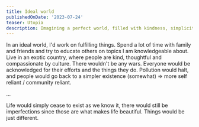 ```yaml
---
title: Ideal world
publishedOnDate: '2023-07-24'
teaser: Utopia
description: Imagining a perfect world, filled with kindness, simplicity, and hope for a better tomorrow.
---
```


In an ideal world, I'd work on fulfilling things. Spend a lot of time with family and friends and try to educate others on topics I am knowledgeable about. Live in an exotic country, where people are kind, thoughtful and compassionate by culture. There wouldn't be any wars. Everyone would be acknowledged for their efforts and the things they do. Pollution would halt, and people would go back to a simpler existence (somewhat) => more self reliant / community reliant.

...

Life would simply cease to exist as we know it, there would still be imperfections since those are what makes life beautiful. Things would be just different.
